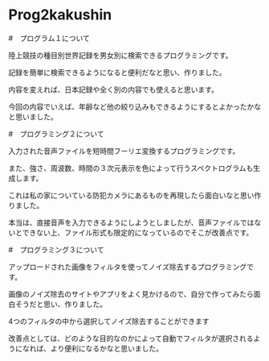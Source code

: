 # Prog2kakushin

#　プログラム１について

陸上競技の種目別世界記録を男女別に検索できるプログラミングです。

記録を簡単に検索できるようになると便利だなと思い、作りました。

内容を変えれば、日本記録や全く別の内容でも使えると思います。

今回の内容でいえば、年齢など他の絞り込みもできるようにするとよかったかなと思いました。

#　プログラミング２について

入力された音声ファイルを短時間フーリエ変換するプログラミングです。

また、強さ、周波数、時間の３次元表示を色によって行うスペクトログラムも生成します。

これは私の家についている防犯カメラにあるものを再現したら面白いなと思い作りました。

本当は、直接音声を入力できるようにしようとしましたが、音声ファイルではないとできない上、ファイル形式も限定的になっているのでそこが改善点です。

#　プログラミング３について

アップロードされた画像をフィルタを使ってノイズ除去するプログラミングです。

画像のノイズ除去のサイトやアプリをよく見かけるので、自分で作ってみたら面白そうだと思い、作りました。

4つのフィルタの中から選択してノイズ除去することができます

改善点としては、どのような目的なのかによって自動でフィルタが選択されるようになれば、より便利になるかなと思いました。
